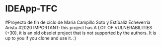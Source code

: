 # IDEApp-TFC
#Proyecto de fin de ciclo de María Campillo Soto y Estíbaliz Echeverría Aristu
#2020
IMPORTANT: this project has A LOT OF VULNERABILITIES (+30), it is an old obsolet project that is not supported by the authors. It is up to you if you clone and use it. :)
